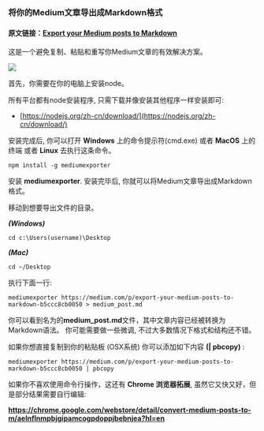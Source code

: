 ### 将你的Medium文章导出成Markdown格式

#### 原文链接：[Export your Medium posts to Markdown](https://medium.com/@macropus/export-your-medium-posts-to-markdown-b5ccc8cb0050)

这是一个避免复制、粘贴和重写你Medium文章的有效解决方案。

![](1*i-S80mDrkJQO2tJ_lhYwfA.png)

首先，你需要在你的电脑上安装node。

所有平台都有node安装程序, 只需下载并像安装其他程序一样安装即可:

* [https://nodejs.org/zh-cn/download/](https://nodejs.org/zh-cn/download/)

安装完成后, 你可以打开 **Windows** 上的命令提示符(cmd.exe) 或者 **MacOS** 上的终端 或者 **Linux** 去执行这条命令。

    npm install -g mediumexporter

安装 **mediumexporter**. 安装完毕后, 你就可以将Medium文章导出成Markdown格式。

移动到想要导出文件的目录。

***(Windows)***

    cd c:\Users(username)\Desktop 

***(Mac)***

    cd ~/Desktop 

执行下面一行:
 
    mediumexporter https://medium.com/p/export-your-medium-posts-to-markdown-b5ccc8cb0050 > medium_post.md

你可以看到名为的**medium_post.md**文件，其中文章内容已经被转换为Markdown语法。 你可能需要做一些微调, 不过大多数情况下格式和结构还不错。

如果你想直接复制到你的粘贴板 (OSX系统) 你可以添加如下内容 **(| pbcopy)** :

    mediumexporter https://medium.com/p/export-your-medium-posts-to-markdown-b5ccc8cb0050 | pbcopy

如果你不喜欢使用命令行操作，这还有 **Chrome 浏览器拓展**, 虽然它又快又好，但是部分结果需要自行编辑:

**https://chrome.google.com/webstore/detail/convert-medium-posts-to-m/aelnflnmpbjgipamcogpdoppjbebnjea?hl=en**

